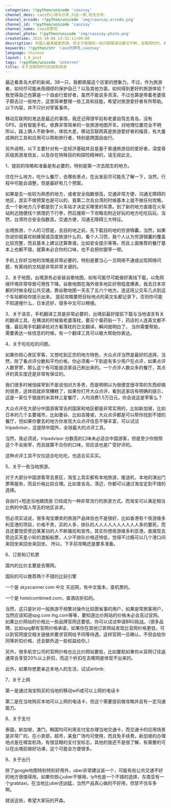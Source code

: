 ```yaml
---
categories: !!python/unicode 'caozsay'
channel_desc: caoz的心得与分享,只此一家,别无分号.
channel_ercode: !!python/unicode 'img/caozsay.ercode.png'
channel_id: !!python/unicode 'caozsay'
channel_name: caoz的梦呓
channel_photo: !!python/unicode 'img/caozsay.photo.png'
createtime: 2015-10-08 13:52:11+00:00
description: 中国人越来越爱旅游，但关于旅游的一些问题报道也屡见不鲜，互联网时代，如何开心愉快的粗去玩？作为一个自由行的爱好者，今天分享一些基本技能和常识。
keywords: !!python/str 'caoz的梦呓,caozsay'
language: chinese
layout: 1_0_post
tags: !!python/unicode 'internet'
title: 关于互联网时代的自助旅游
---
```

<div class="rich_media_content" id="js_content">
<p>
         最近看青岛大虾的新闻，38一只，我都佩服这个店家的想象力。不过，作为旅游者，如何尽可能未雨绸缪的保护自己？以及其他方面，如何得到更好的旅游体验？我觉得自己也算是一个自由行爱好者，虽然不能说多资深，不过也算是带着老婆孩子颇去过一些地方，这里简单整理一些工具和技能，希望对旅游爱好者有所帮助。以下内容，并不只针对宰客事件。
        </p>
<p>
</p>
<p>
         移动互联网的发达是最近的事情，我还记得很早前和老婆自驾去青岛，没有GPS，没有智能手机，依靠非常简单的一张旅游地图开车，对地理位置完全不明所以，路上俩人不断争吵，体验大差，移动互联网真是旅游爱好者的福音，有大量成熟的工具和应用可以帮助旅行者，特别是跨国自由行。
        </p>
<p>
</p>
<p>
         另外说明，以下主要针对有一定经济基础并且是基于普通旅游目的爱好者，深度骨灰级旅游发烧友，以及存在特殊目的和探险精神的，请无视此文。
        </p>
<p>
</p>
<p>
         1、提前的攻略和准备是有必要的，特别是第一次去陌生的地方。
        </p>
<p>
         住在什么地方，吃什么餐厅，去哪些景点，在出发前尽可能先了解一下，当然，行程中可能会调整，但是最好有几个预案。
        </p>
<p>
</p>
<p>
         如果是去一些较为熟悉的地方，或者安全指数很高，交通非常方便，沟通无障碍的地区，其实不做预案也是可以的，我第二次去台湾的时候基本上就不做任何攻略，去一个新地方几乎都是到了火车站才决定买哪里的车票。到了新的地方直接在火车站附近随便找个旅馆扔下行李，然后搜索一下攻略去附近好玩的地方吃吃玩玩，当然，台湾符合安全指数高，交通方便，沟通无障碍三大特征。
        </p>
<p>
</p>
<p>
         出境旅游，个人的习惯是，去目的地之前，先下载目的地的穷游锦囊，当然，如果你说你就喜欢蚂蜂窝或百度旅游什么的，看个人习惯，我个人认为穷游锦囊的覆盖比较完整，而且基本上建议还算靠谱，比如安全提示等等。而且上面推荐的餐厅基本上也都不错，就算未必合你的口味，也不会把你狠宰一顿。
        </p>
<p>
</p>
<p>
         手机上存好当地的攻略是非常必要的，特别是要当心一旦网络不通或出现网络问题，有离线的文档是非常非常关键的。
        </p>
<p>
</p>
<p>
         2、关于地图，出境游务必安装谷歌地图，如有可能尽可能做好离线下载，以免网络环境异常导致可用性下降。谷歌地图在海外很多地区好用程度爆表，我去日本京都的时候全程公共交通，靠谷歌地图一天去了五六个地方。连这班公交车几点到这个车站都给你提示出来。 提前攻略要把目标地点的英文名都记录下，否则你可能不知道搜什么，日本还好，很多中文可以畅搜。
        </p>
<p>
</p>
<p>
         3、关于语言，手机翻译工具是非常必要的，出境前最好提前下载与当地语言有关的翻译工具，在横滨的时候我老婆落枕，要买个膏药贴一下，药店的人连英文都不懂，最后用手机翻译给对方看落枕的日文翻译。瞬间就明白了。 当你需要帮助，需要表达一些信息的时候，有一个翻译工具可以极大帮助你表达。
        </p>
<p>
</p>
<p>
         4、关于吃吃吃的问题。
        </p>
<p>
</p>
<p>
         如果你担心景区宰客，又想吃到正宗的地方特色，大众点评当然是最好的选择，当然，除了看点评分数和平均价格，你必须看一下到底有多少用户在点评，如果点评人数寥寥，那么这个有可能是店家自己刷出来的。一个点评人数众多的餐厅，其点评的真实度还是非常有保证的。
        </p>
<p>
</p>
<p>
         我们很多时候怕挨宰到不是说怕对方多贵，而是明明以为很便宜很寻常的东西却搞的很贵，这体验就非常糟糕了，如果你打开大众点评，看到这家店有明确的提示，这是一家位于银座的米其林三星餐厅，人均消费1.5万日元，你会说这是宰客么？
        </p>
<p>
</p>
<p>
         大众点评在大部分中国游客常去的国家和地区都是非常实用的，比如新加坡，比如日本的几个主要城市，比如曼谷，比如吉隆坡，大众点评都是可以帮你找到不错的餐厅，但如果你要去的地方你发现大众点评信息不够丰富，可以试试tripadvisor，这是除中国外，全球最大的点评工具。
        </p>
<p>
</p>
<p>
         当然，我必须说，tripadvisor 分数高的口味未必适合中国游客，但是至少你按照这个不会挨宰，而且就算不合你的口味，但应该也是广受好评的。
        </p>
<p>
</p>
<p>
         这种点评工具不仅仅适合吃吃吃，也适合买买买。
        </p>
<p>
</p>
<p>
         5、关于一些当地旅游。
        </p>
<p>
         对于大部分中国游客常去景区，淘宝上其实都有本地旅游，接送机，本地的演出门票等服务，而且价格比较合理。比如普吉岛，清迈，你都可以通过淘宝定到不错的选择。
        </p>
<p>
</p>
<p>
         自由行+短途当地跟团游 已经成为一种非常流行的旅游方式。而淘宝可以满足相当比例的中国人常去的地区诉求。
        </p>
<p>
</p>
<p>
         但必须实话说，很多淘宝爆卖的旅游产品体验也不是很好，比如香港有个夜游维多利亚港的项目，价格不贵，买的人多，排队的人人人人人人人人人人多的要死，而且还要饱受旁边某某功的人不断骚扰和宣传。其实你想夜游维多利亚港，直接现去旁边买天星小轮的渡船船票，人少不排队价格还特低，觉得不过瘾可以几个港口间来回坐来回坐来回坐。  所以，下手前攻略还是要多准备。
        </p>
<p>
</p>
<p>
         6、订房和订机票
        </p>
<p>
         国内的比价主要是去哪网。
        </p>
<p>
</p>
<p>
         国际的可以推荐两个不错的比较引擎
        </p>
<p>
         一个是 skyscanner.com 中文 天巡网，有中文版本，查机票的。
        </p>
<p>
         一个是 hotelcombined.com，查酒店折扣的。
        </p>
<p>
</p>
<p>
         当然，这只是针对一般旅游不频繁对操作比较图省事的用户，如果是常旅客用户，当然应该知道spg.com  ihg.com等等，要知道比价网站的价格未必会高过官网。如果比价网站的价格比一些品牌官网还要低，你可以试试申请BRG挑战。（很多品牌，比如spg都有官网价格承诺，如果你在其他订房网站发现比官网价格更低，可以到官网提交相关链接并要求官网给予同等待遇，这样官网一旦确认，不但会给你同等折扣价格，还会额外送一些权益给你。）
        </p>
<p>
</p>
<p>
         另外，很多航空公司的官网价格也比比价网站要低，比如厦航如果你从官网订往返通常会享受20%以上折扣，而这个折扣在去哪网是体现不出来的。
        </p>
<p>
</p>
<p>
         此外，如果你想更亲近本地人的生活，试试airbnb.
        </p>
<p>
</p>
<p>
         7、关于上网
        </p>
<p>
         第一是通过淘宝购买的当地的移动wifi或可以上网的电话卡
        </p>
<p>
         第二是在当地购买本地可以上网的电话卡，但这个需要提前做攻略并且有一定沟通能力。
        </p>
<p>
</p>
<p>
         8、关于支付
        </p>
<p>
         泰国，新加坡，澳门，韩国均可利用支付宝办理当地交通卡，而交通卡的应用场景是非常广的，在小卖部，超市，美食广场均可使用，而且免手续费。新加坡的办理地点是在樟宜机场，有很显眼的支付宝标志，其他的我还不是很了解，有需要的可以在出境前做好功课，这个可能会方便很多。
        </p>
<p>
</p>
<p>
         9、关于出行
        </p>
<p>
         除了google地图特别特别好用外，uber非常建议装一个，可能有些公共交通不好的地方很值得用，如果你担心uber不够用，lyft也是一个不错的选择，东南亚有一个grabtaxi，在当地比uber还凶猛，当然产品真心做的不好用，但禁不住车多啊。
        </p>
<p>
</p>
<p>
         就说这些，希望大家玩的开森。
        </p>
<p>
</p>
<p>
</p>
<p>
</p>
</div>